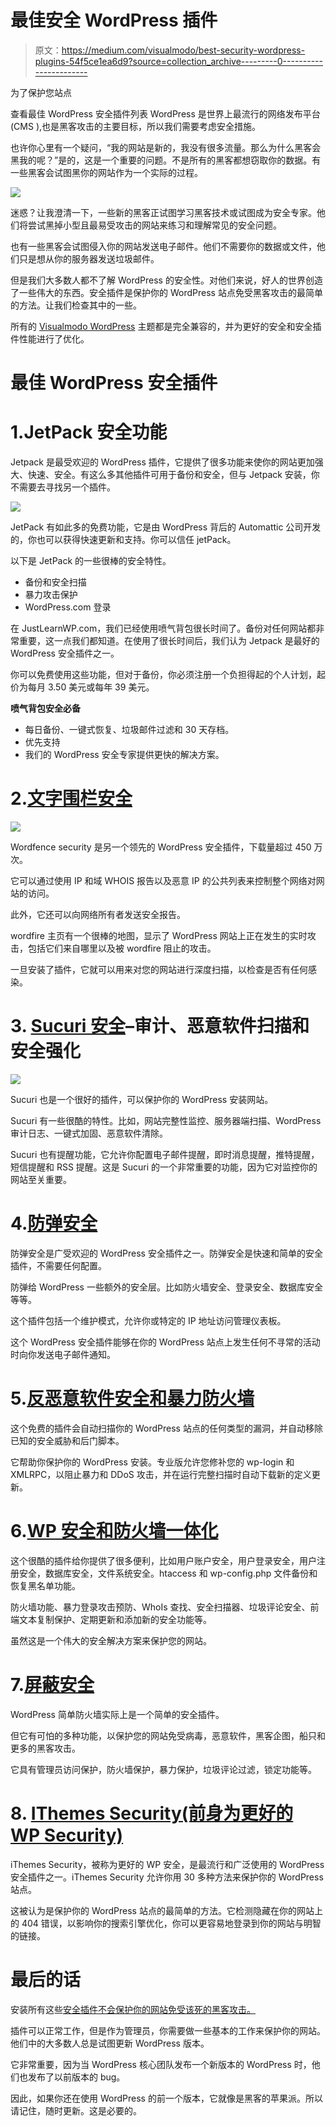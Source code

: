 # 最佳安全 WordPress 插件

> 原文：<https://medium.com/visualmodo/best-security-wordpress-plugins-54f5ce1ea6d9?source=collection_archive---------0----------------------->

为了保护您站点

查看最佳 WordPress 安全插件列表 WordPress 是世界上最流行的网络发布平台(CMS ),也是黑客攻击的主要目标，所以我们需要考虑安全措施。

也许你心里有一个疑问，“我的网站是新的，我没有很多流量。那么为什么黑客会黑我的呢？”是的，这是一个重要的问题。不是所有的黑客都想窃取你的数据。有一些黑客会试图黑你的网站作为一个实际的过程。

![](img/7f84cad75c82aba7682be438e1c0e7de.png)

迷惑？让我澄清一下，一些新的黑客正试图学习黑客技术或试图成为安全专家。他们将尝试黑掉小型且最易受攻击的网站来练习和理解常见的安全问题。

也有一些黑客会试图侵入你的网站发送电子邮件。他们不需要你的数据或文件，他们只是想从你的服务器发送垃圾邮件。

但是我们大多数人都不了解 WordPress 的安全性。对他们来说，好人的世界创造了一些伟大的东西。安全插件是保护你的 WordPress 站点免受黑客攻击的最简单的方法。让我们检查其中的一些。

所有的 [Visualmodo WordPress](https://visualmodo.com/) 主题都是完全兼容的，并为更好的安全和安全插件性能进行了优化。

# 最佳 WordPress 安全插件

# 1.JetPack 安全功能

Jetpack 是最受欢迎的 WordPress 插件，它提供了很多功能来使你的网站更加强大、快速、安全。有这么多其他插件可用于备份和安全，但与 Jetpack 安装，你不需要去寻找另一个插件。

![](img/39d7219dbb08e5856fa45ca10f001454.png)

JetPack 有如此多的免费功能，它是由 WordPress 背后的 Automattic 公司开发的，你也可以获得快速更新和支持。你可以信任 jetPack。

以下是 JetPack 的一些很棒的安全特性。

*   备份和安全扫描
*   暴力攻击保护
*   WordPress.com 登录

在 JustLearnWP.com，我们已经使用喷气背包很长时间了。备份对任何网站都非常重要，这一点我们都知道。在使用了很长时间后，我们认为 Jetpack 是最好的 WordPress 安全插件之一。

你可以免费使用这些功能，但对于备份，你必须注册一个负担得起的个人计划，起价为每月 3.50 美元或每年 39 美元。

**喷气背包安全必备**

*   每日备份、一键式恢复、垃圾邮件过滤和 30 天存档。
*   优先支持
*   我们的 WordPress 安全专家提供更快的解决方案。

# 2.[文字围栏安全](https://wordpress.org/plugins/wordfence/)

![](img/b78d93bec34ced24e1cadeeea74bd844.png)

Wordfence security 是另一个领先的 WordPress 安全插件，下载量超过 450 万次。

它可以通过使用 IP 和域 WHOIS 报告以及恶意 IP 的公共列表来控制整个网络对网站的访问。

此外，它还可以向网络所有者发送安全报告。

wordfire 主页有一个很棒的地图，显示了 WordPress 网站上正在发生的实时攻击，包括它们来自哪里以及被 wordfire 阻止的攻击。

一旦安装了插件，它就可以用来对您的网站进行深度扫描，以检查是否有任何感染。

# 3. [Sucuri 安全](https://wordpress.org/plugins/sucuri-scanner/)–审计、恶意软件扫描和安全强化

![](img/39fe5c37fc2eedccabfb05d47d6c7ebd.png)

Sucuri 也是一个很好的插件，可以保护你的 WordPress 安装网站。

Sucuri 有一些很酷的特性。比如，网站完整性监控、服务器端扫描、WordPress 审计日志、一键式加固、恶意软件清除。

Sucuri 也有提醒功能，它允许你配置电子邮件提醒，即时消息提醒，推特提醒，短信提醒和 RSS 提醒。这是 Sucuri 的一个非常重要的功能，因为它对监控你的网站至关重要。

# 4.[防弹安全](https://wordpress.org/plugins/bulletproof-security/)

防弹安全是广受欢迎的 WordPress 安全插件之一。防弹安全是快速和简单的安全插件，不需要任何配置。

防弹给 WordPress 一些额外的安全层。比如防火墙安全、登录安全、数据库安全等等。

这个插件包括一个维护模式，允许你或特定的 IP 地址访问管理仪表板。

这个 WordPress 安全插件能够在你的 WordPress 站点上发生任何不寻常的活动时向你发送电子邮件通知。

# 5.[反恶意软件安全和暴力防火墙](https://wordpress.org/plugins/gotmls/)

这个免费的插件会自动扫描你的 WordPress 站点的任何类型的漏洞，并自动移除已知的安全威胁和后门脚本。

它帮助你保护你的 WordPress 安装。专业版允许您修补您的 wp-login 和 XMLRPC，以阻止暴力和 DDoS 攻击，并在运行完整扫描时自动下载新的定义更新。

# 6.[WP 安全和防火墙一体化](https://wordpress.org/plugins/all-in-one-wp-security-and-firewall/)

这个很酷的插件给你提供了很多便利，比如用户账户安全，用户登录安全，用户注册安全，数据库安全，文件系统安全。htaccess 和 wp-config.php 文件备份和恢复黑名单功能。

防火墙功能、暴力登录攻击预防、WhoIs 查找、安全扫描器、垃圾评论安全、前端文本复制保护、定期更新和添加新的安全功能等。

虽然这是一个伟大的安全解决方案来保护您的网站。

# 7.[屏蔽安全](https://wordpress.org/plugins/wp-simple-firewall/)

WordPress 简单防火墙实际上是一个简单的安全插件。

但它有可怕的多种功能，以保护您的网站免受病毒，恶意软件，黑客企图，船只和更多的黑客攻击。

它具有管理员访问保护，防火墙保护，暴力保护，垃圾评论过滤，锁定功能等。

# 8. [IThemes Security(前身为更好的 WP Security)](https://wordpress.org/plugins/better-wp-security/)

iThemes Security，被称为更好的 WP 安全，是最流行和广泛使用的 WordPress 安全插件之一。iThemes Security 允许你用 30 多种方法来保护你的 WordPress 站点。

这被认为是保护你的 WordPress 站点的最简单的方法。它检测隐藏在你的网站上的 404 错误，以影响你的搜索引擎优化，你可以更容易地登录到你的网站与明智的链接。

# 最后的话

安装所有这些[安全插件不会保护你的网站免受该死的黑客攻击。](https://visualmodo.com/)

插件可以正常工作，但是作为管理员，你需要做一些基本的工作来保护你的网站。他们中的大多数人总是试图更新 WordPress 版本。

它非常重要，因为当 WordPress 核心团队发布一个新版本的 WordPress 时，他们也发布了以前版本的 bug。

因此，如果你还在使用 WordPress 的前一个版本，它就像是黑客的苹果派。所以请记住，随时更新。这是必要的。